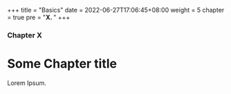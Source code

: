 +++
title = "Basics"
date = 2022-06-27T17:06:45+08:00
weight = 5
chapter = true
pre = "<b>X. </b>"
+++

### Chapter X

# Some Chapter title

Lorem Ipsum.